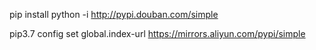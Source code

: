pip install python -i http://pypi.douban.com/simple

pip3.7 config set global.index-url https://mirrors.aliyun.com/pypi/simple
